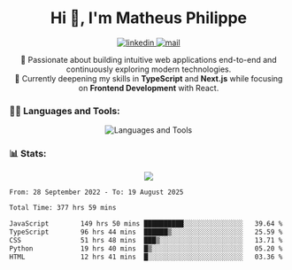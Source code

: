 
<h1 align="center">Hi 👋, I'm Matheus Philippe</h1>
<p align="center">
  <a href="https://www.linkedin.com/in/matheusphilippe-" target="_blank" rel="noopener noreferrer">
    <img alt="linkedin" src="https://img.shields.io/static/v1?label=&message=Linkedin&color=blue&logo=linkedin&style=for-the-badge" /> </a>
  <a href="mailto:matheus.philippe2002@gmail.com">
    <img alt="mail" src="https://img.shields.io/badge/Gmail-D14836?style=for-the-badge&logo=gmail&logoColor=white" /> </a>
 <p align="center">
  🚀 Passionate about building intuitive web applications end-to-end and continuously exploring modern technologies.
  <br />
  🌱 Currently deepening my skills in <strong>TypeScript</strong> and <strong>Next.js</strong> while focusing on <strong>Frontend Development</strong> with React.
</p>

   
</p>



<h3 align="left">🧑‍💻 Languages and Tools:</h3>

<p align="center">
  <img src="https://skillicons.dev/icons?i=ts,js,react,nodejs,express,mongodb,tailwind,vite,html,css,git,vscode,linux" alt="Languages and Tools" />

</p>

<h3 align="left"> 📊 Stats: </h3>

<p align="center">
  <img src="https://github-readme-stats.vercel.app/api/top-langs?username=mph7&show_icons=true&theme=tokyonight&hide_border=true&locale=en&langs_count=6&layout=compact" /> 



<!--START_SECTION:waka-->

```txt
From: 28 September 2022 - To: 19 August 2025

Total Time: 377 hrs 59 mins

JavaScript        149 hrs 50 mins ██████████░░░░░░░░░░░░░░░   39.64 %
TypeScript        96 hrs 44 mins  ██████▒░░░░░░░░░░░░░░░░░░   25.59 %
CSS               51 hrs 48 mins  ███▒░░░░░░░░░░░░░░░░░░░░░   13.71 %
Python            19 hrs 40 mins  █▒░░░░░░░░░░░░░░░░░░░░░░░   05.20 %
HTML              12 hrs 41 mins  █░░░░░░░░░░░░░░░░░░░░░░░░   03.36 %
```

<!--END_SECTION:waka-->
</p>
